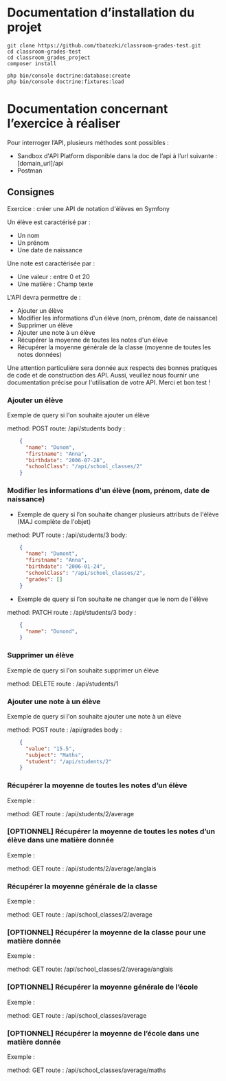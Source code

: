 # Documentation d’installation du projet

```
git clone https://github.com/tbatozki/classroom-grades-test.git
cd classroom-grades-test
cd classroom_grades_project
composer install

php bin/console doctrine:database:create
php bin/console doctrine:fixtures:load
```

# Documentation concernant l’exercice à réaliser

Pour interroger l’API, plusieurs méthodes sont possibles :
* Sandbox d'API Platform disponible dans la doc de l’api à l’url suivante : [domain_url]/api
* Postman

## Consignes

Exercice : créer une API de notation d'élèves en Symfony

Un élève est caractérisé par :
* Un nom
* Un prénom
* Une date de naissance

Une note est caractérisée par :
* Une valeur : entre 0 et 20
* Une matière : Champ texte

L'API devra permettre de :
* Ajouter un élève
* Modifier les informations d'un élève (nom, prénom, date de naissance)
* Supprimer un élève
* Ajouter une note à un élève
* Récupérer la moyenne de toutes les notes d'un élève
* Récupérer la moyenne générale de la classe (moyenne de toutes les notes données)

Une attention particulière sera donnée aux respects des bonnes pratiques de code et de construction des API. Aussi, veuillez nous fournir une documentation précise pour l'utilisation de votre API.
Merci et bon test !

### Ajouter un élève

Exemple de query si l'on souhaite ajouter un élève

method: POST
route: /api/students
body :
```json
    {
      "name": "Dunom",
      "firstname": "Anna",
      "birthdate": "2006-07-28",
      "schoolClass": "/api/school_classes/2"
    }
```

### Modifier les informations d'un élève (nom, prénom, date de naissance)

* Exemple de query si l’on souhaite changer plusieurs attributs
de l'élève (MAJ complète de l'objet)

method: PUT
route : /api/students/3
body:
```json
    {
      "name": "Dumont",
      "firstname": "Anna",
      "birthdate": "2006-01-24",
      "schoolClass": "/api/school_classes/2",
      "grades": []
    }
```

* Exemple de query si l’on souhaite ne changer que le nom de l'élève

method: PATCH
route : /api/students/3
body :
```json
    {
      "name": "Dunond",
    }
```

### Supprimer un élève

Exemple de query si l'on souhaite supprimer un élève

method: DELETE
route : /api/students/1

### Ajouter une note à un élève

Exemple de query si l'on souhaite ajouter une note à un élève

method: POST
route : /api/grades
body :
```json
    {
      "value": "15.5",
      "subject": "Maths",
      "student": "/api/students/2"
    }
```

### Récupérer la moyenne de toutes les notes d’un élève

Exemple :

method: GET
route : /api/students/2/average

### [OPTIONNEL] Récupérer la moyenne de toutes les notes d’un élève dans une matière donnée

Exemple :

method: GET
route : /api/students/2/average/anglais

### Récupérer la moyenne générale de la classe

Exemple :

method: GET
route : /api/school_classes/2/average

### [OPTIONNEL] Récupérer la moyenne de la classe pour une matière donnée

Exemple :

method: GET
route: /api/school_classes/2/average/anglais

### [OPTIONNEL] Récupérer la moyenne générale de l’école

Exemple :

method: GET
route : /api/school_classes/average

### [OPTIONNEL] Récupérer la moyenne de l’école dans une matière donnée

Exemple :

method: GET
route : /api/school_classes/average/maths
